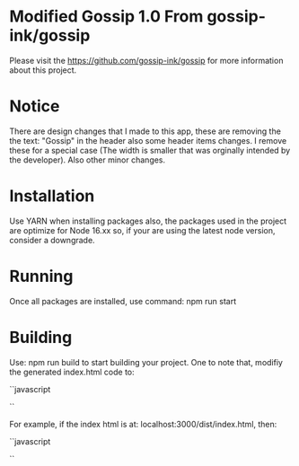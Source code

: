 # Modified Gossip 1.0 From gossip-ink/gossip
Please visit the https://github.com/gossip-ink/gossip for more information about this project.

# Notice
There are design changes that I made to this app, these are removing the the text: "Gossip" in the header also some header items changes. I remove these for a special case (The width is smaller that was 
orginally intended by the developer). Also other minor changes.

# Installation
Use YARN when installing packages also, the packages used in the project are optimize for Node 16.xx so, if your are using the latest node version, consider a downgrade.

# Running
Once all packages are installed, use command: npm run start

# Building
Use: npm run build to start building your project. One to note that, modifiy the generated
index.html code to:

``javascript
<script>
    window.routerBase = `the exact location of the index.html in the server`;
</script>
``

For example, if the index html is at: localhost:3000/dist/index.html, then:

``javascript
<script>
    //needs to be properly set or the app will display a blank page
    window.routerBase = `dist/index.html`;
    //or this:
    window.routerBase = `dist/`;
</script>
``
